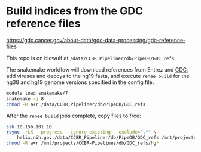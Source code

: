 # Build indices from the GDC reference files

<https://gdc.cancer.gov/about-data/gdc-data-processing/gdc-reference-files>

This repo is on biowulf at `/data/CCBR_Pipeliner/db/PipeDB/GDC_refs`

The snakemake workflow will
download references from Entrez and 
[GDC](https://gdc.cancer.gov/about-data/gdc-data-processing/gdc-reference-files),
add viruses and decoys to the hg19 fasta,
and execute `renee build` for the hg38 and hg19 genome versions specified in the config file.


```sh
module load snakemake/7
snakemake -j 8
chmod -R a+r /data/CCBR_Pipeliner/db/PipeDB/GDC_refs
```

After the `renee build` jobs complete, copy files to frce:

```sh
ssh 10.156.101.10
rsync -rLK --progress --ignore-existing --exclude=".*" \
    helix.nih.gov:/data/CCBR_Pipeliner/db/PipeDB/GDC_refs /mnt/projects/CCBR-Pipelines/db/
chmod -R a+r /mnt/projects/CCBR-Pipelines/db/GDC_refs/hg*
```
